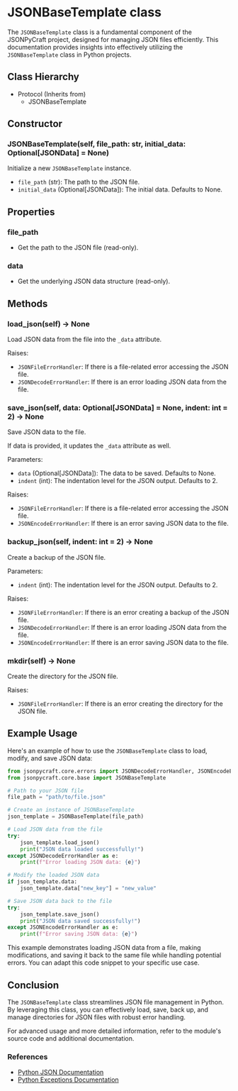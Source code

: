 # JSONBaseTemplate class

The `JSONBaseTemplate` class is a fundamental component of the JSONPyCraft project, designed for managing JSON files efficiently. This documentation provides insights into effectively utilizing the `JSONBaseTemplate` class in Python projects.

## Class Hierarchy

- Protocol (Inherits from)
  - JSONBaseTemplate

## Constructor

### JSONBaseTemplate(self, file_path: str, initial_data: Optional[JSONData] = None)

Initialize a new `JSONBaseTemplate` instance.

- `file_path` (str): The path to the JSON file.
- `initial_data` (Optional[JSONData]): The initial data. Defaults to None.

## Properties

### file_path

- Get the path to the JSON file (read-only).

### data

- Get the underlying JSON data structure (read-only).

## Methods

### load_json(self) -> None

Load JSON data from the file into the `_data` attribute.

Raises:
- `JSONFileErrorHandler`: If there is a file-related error accessing the JSON file.
- `JSONDecodeErrorHandler`: If there is an error loading JSON data from the file.

### save_json(self, data: Optional[JSONData] = None, indent: int = 2) -> None

Save JSON data to the file.

If data is provided, it updates the `_data` attribute as well.

Parameters:
- `data` (Optional[JSONData]): The data to be saved. Defaults to None.
- `indent` (int): The indentation level for the JSON output. Defaults to 2.

Raises:
- `JSONFileErrorHandler`: If there is a file-related error accessing the JSON file.
- `JSONEncodeErrorHandler`: If there is an error saving JSON data to the file.

### backup_json(self, indent: int = 2) -> None

Create a backup of the JSON file.

Parameters:
- `indent` (int): The indentation level for the JSON output. Defaults to 2.

Raises:
- `JSONFileErrorHandler`: If there is an error creating a backup of the JSON file.
- `JSONDecodeErrorHandler`: If there is an error loading JSON data from the file.
- `JSONEncodeErrorHandler`: If there is an error saving JSON data to the file.

### mkdir(self) -> None

Create the directory for the JSON file.

Raises:
- `JSONFileErrorHandler`: If there is an error creating the directory for the JSON file.

## Example Usage

Here's an example of how to use the `JSONBaseTemplate` class to load, modify, and save JSON data:

```python
from jsonpycraft.core.errors import JSONDecodeErrorHandler, JSONEncodeErrorHandler
from jsonpycraft.core.base import JSONBaseTemplate

# Path to your JSON file
file_path = "path/to/file.json"

# Create an instance of JSONBaseTemplate
json_template = JSONBaseTemplate(file_path)

# Load JSON data from the file
try:
    json_template.load_json()
    print("JSON data loaded successfully!")
except JSONDecodeErrorHandler as e:
    print(f"Error loading JSON data: {e}")

# Modify the loaded JSON data
if json_template.data:
    json_template.data["new_key"] = "new_value"

# Save JSON data back to the file
try:
    json_template.save_json()
    print("JSON data saved successfully!")
except JSONEncodeErrorHandler as e:
    print(f"Error saving JSON data: {e}")
```

This example demonstrates loading JSON data from a file, making modifications, and saving it back to the same file while handling potential errors. You can adapt this code snippet to your specific use case.

## Conclusion

The `JSONBaseTemplate` class streamlines JSON file management in Python. By leveraging this class, you can effectively load, save, back up, and manage directories for JSON files with robust error handling.

For advanced usage and more detailed information, refer to the module's source code and additional documentation.

### References

- [Python JSON Documentation](https://docs.python.org/3/library/json.html)
- [Python Exceptions Documentation](https://docs.python.org/3/library/exceptions.html)
